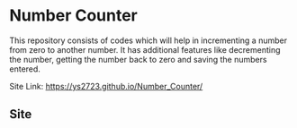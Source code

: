# Number Counter
This repository consists of codes which will help in incrementing a number from zero to another number. It has additional features like decrementing the number, getting the number back to zero and saving the numbers entered. 

Site Link: https://ys2723.github.io/Number_Counter/

## Site
